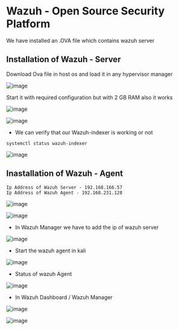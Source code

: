 # Wazuh - Open Source Security Platform

We have installed an .OVA file which contains wazuh server

## Installation of Wazuh - Server

Download Ova file in host os and load it in any hypervisor manager

![image](https://github.com/jayshah17/Implementation-of-Cyber-Security-Lab/assets/76842630/78a1fb9e-35ce-4ad4-bdcf-1e5892608a2a)

Start it with required configuration but with 2 GB RAM also it works

![image](https://github.com/jayshah17/Implementation-of-Cyber-Security-Lab/assets/76842630/6ea3e968-b366-4600-baaa-eb6ae45b0152)

![image](https://github.com/jayshah17/Implementation-of-Cyber-Security-Lab/assets/76842630/83b84bba-9e03-4adf-bfaf-591797394fbe)

- We can verify that our Wazuh-indexer is working or not

`systemctl status wazuh-indexer`

![image](https://github.com/jayshah17/Implementation-of-Cyber-Security-Lab/assets/76842630/5154ec2a-9619-42d0-b202-39a03228d9ec)


## Inastallation of Wazuh - Agent 
```
Ip Address of Wazuh Server - 192.168.166.57
Ip Address of Wazuh Agent - 192.168.231.128
```

![image](https://github.com/jayshah17/Implementation-of-Cyber-Security-Lab/assets/76842630/e7633eab-7853-445a-904b-6bbae9824117)

![image](https://github.com/jayshah17/Implementation-of-Cyber-Security-Lab/assets/76842630/beb43ee7-51c6-4b9a-87df-b504769ca83c)

- In Wazuh Manager we have to add the ip of wazuh server

![image](https://github.com/jayshah17/Implementation-of-Cyber-Security-Lab/assets/76842630/46df3a09-845f-460b-92d0-5d07df958fed)

- Start the wazuh agent in kali 

![image](https://github.com/jayshah17/Implementation-of-Cyber-Security-Lab/assets/76842630/9847df2e-e2d9-4bac-b29d-584e6d01941e)

- Status of wazuh Agent 

![image](https://github.com/jayshah17/Implementation-of-Cyber-Security-Lab/assets/76842630/60fdd888-8e30-4506-8f34-2fc5e149dea5)

- In Wazuh Dashboard / Wazuh Manager

![image](https://github.com/jayshah17/Implementation-of-Cyber-Security-Lab/assets/76842630/61aa4bff-2bbe-4fde-aed4-30ceaec865d8)

![image](https://github.com/jayshah17/Implementation-of-Cyber-Security-Lab/assets/76842630/4b5d7034-4b66-4a6c-9760-8fef1326c737)

